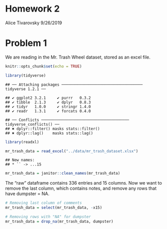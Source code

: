 Homework 2
================
Alice Tivarovsky
9/26/2019

# Problem 1

We are reading in the Mr. Trash Wheel dataset, stored as an excel file.

``` r
knitr::opts_chunk$set(echo = TRUE)

library(tidyverse)
```

    ## ── Attaching packages ──────────────────────────────────── tidyverse 1.2.1 ──

    ## ✔ ggplot2 3.2.1     ✔ purrr   0.3.2
    ## ✔ tibble  2.1.3     ✔ dplyr   0.8.3
    ## ✔ tidyr   1.0.0     ✔ stringr 1.4.0
    ## ✔ readr   1.3.1     ✔ forcats 0.4.0

    ## ── Conflicts ─────────────────────────────────────── tidyverse_conflicts() ──
    ## ✖ dplyr::filter() masks stats::filter()
    ## ✖ dplyr::lag()    masks stats::lag()

``` r
library(readxl)

mr_trash_data = read_excel("../data/mr_trash_dataset.xlsx")
```

    ## New names:
    ## * `` -> ...15

``` r
mr_trash_data = janitor::clean_names(mr_trash_data)
```

The “raw” dataframe contains 336 entries and 15 columns. Now we want to
remove the last column, which contains notes, and remove any rows that
have dumpster = NA.

``` r
# Removing last column of comments
mr_trash_data = select(mr_trash_data, -x15)

# Removing rows with "NA" for dumpster
mr_trash_data = drop_na(mr_trash_data, dumpster)
```
